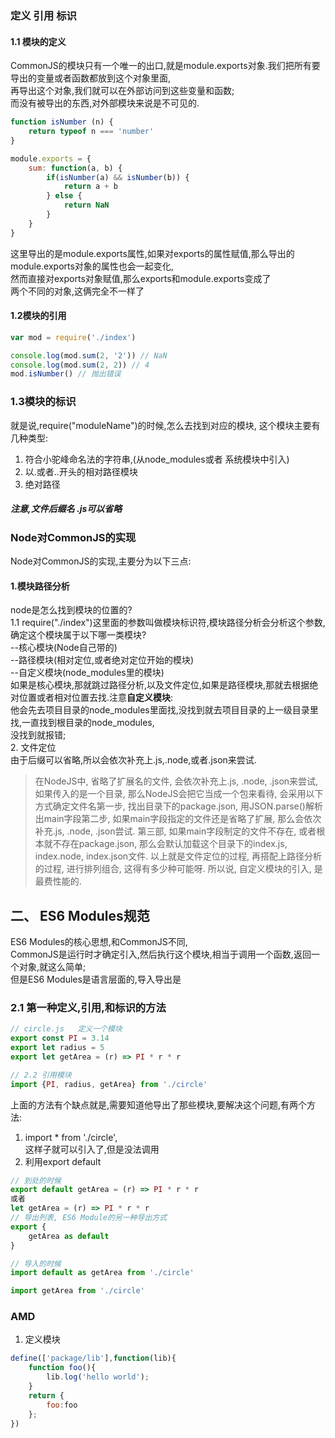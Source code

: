 ### 定义 引用 标识
#### 1.1 模块的定义  
CommonJS的模块只有一个唯一的出口,就是module.exports对象.我们把所有要导出的变量或者函数都放到这个对象里面,  
再导出这个对象,我们就可以在外部访问到这些变量和函数;  
而没有被导出的东西,对外部模块来说是不可见的.  
```js
function isNumber (n) {
    return typeof n === 'number'
}

module.exports = {
    sum: function(a, b) {
        if(isNumber(a) && isNumber(b)) {
            return a + b
        } else {
            return NaN
        }
    }
}
```
这里导出的是module.exports属性,如果对exports的属性赋值,那么导出的module.exports对象的属性也会一起变化,  
然而直接对exports对象赋值,那么exports和module.exports变成了  
两个不同的对象,这俩完全不一样了
#### 1.2模块的引用  
```js
var mod = require('./index')

console.log(mod.sum(2, '2')) // NaN
console.log(mod.sum(2, 2)) // 4
mod.isNumber() // 抛出错误
```
### 1.3模块的标识
就是说,require("moduleName")的时候,怎么去找到对应的模块,
这个模块主要有几种类型:  
1. 符合小驼峰命名法的字符串,(从node_modules或者 系统模块中引入)  
2. 以.或者..开头的相对路径模块  
3. 绝对路径  
##### 注意,文件后缀名 .js可以省略

### Node对CommonJS的实现  
Node对CommonJS的实现,主要分为以下三点:  
#### 1.模块路径分析  
node是怎么找到模块的位置的?  
1.1 require("./index")这里面的参数叫做模块标识符,模块路径分析会分析这个参数,确定这个模块属于以下哪一类模块?  
--核心模块(Node自己带的)  
--路径模块(相对定位,或者绝对定位开始的模块)  
--自定义模块(node_modules里的模块)  
如果是核心模块,那就跳过路径分析,以及文件定位,如果是路径模块,那就去根据绝对位置或者相对位置去找.注意**自定义模块**:  
他会先去项目目录的node_modules里面找,没找到就去项目目录的上一级目录里找,一直找到根目录的node_modules,  
没找到就报错;  
2. 文件定位  
由于后缀可以省略,所以会依次补充上.js,.node,或者.json来尝试.  
>在NodeJS中, 省略了扩展名的文件, 会依次补充上.js, .node, .json来尝试, 如果传入的是一个目录, 那么NodeJS会把它当成一个包来看待, 会采用以下方式确定文件名第一步, 找出目录下的package.json, 用JSON.parse()解析出main字段第二步, 如果main字段指定的文件还是省略了扩展, 那么会依次补充.js, .node, .json尝试. 第三部, 如果main字段制定的文件不存在, 或者根本就不存在package.json, 那么会默认加载这个目录下的index.js, index.node, index.json文件. 以上就是文件定位的过程, 再搭配上路径分析的过程, 进行排列组合, 这得有多少种可能呀.  所以说, 自定义模块的引入, 是最费性能的.


## 二、 ES6 Modules规范
ES6 Modules的核心思想,和CommonJS不同,  
CommonJS是运行时才确定引入,然后执行这个模块,相当于调用一个函数,返回一个对象,就这么简单;  
但是ES6 Modules是语言层面的,导入导出是

### 2.1 第一种定义,引用,和标识的方法
```js
// circle.js   定义一个模块
export const PI = 3.14
export let radius = 5
export let getArea = (r) => PI * r * r

// 2.2 引用模块
import {PI, radius, getArea} from './circle'

```
上面的方法有个缺点就是,需要知道他导出了那些模块,要解决这个问题,有两个方法:  
1. import * from './circle',  
这样子就可以引入了,但是没法调用  
2. 利用export  default  
```js
// 到处的时候
export default getArea = (r) => PI * r * r
或者  
let getArea = (r) => PI * r * r
// 导出列表, ES6 Module的另一种导出方式
export {
    getArea as default
}

// 导入的时候
import default as getArea from './circle'

import getArea from './circle'
```


### AMD
1. 定义模块  
```js
define(['package/lib'],function(lib){
    function foo(){
        lib.log('hello world');
    }
    return {
        foo:foo
    };
})
```